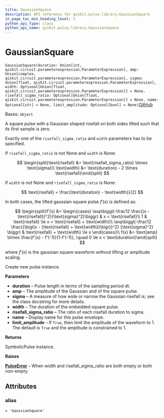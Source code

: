 ```yaml
---
title: GaussianSquare
description: API reference for qiskit.pulse.library.GaussianSquare
in_page_toc_min_heading_level: 1
python_api_type: class
python_api_name: qiskit.pulse.library.GaussianSquare
---
```


# GaussianSquare

<span id="qiskit.pulse.library.GaussianSquare" />

`GaussianSquare(duration: Union[int, qiskit.circuit.parameterexpression.ParameterExpression], amp: Union[complex, qiskit.circuit.parameterexpression.ParameterExpression], sigma: Union[float, qiskit.circuit.parameterexpression.ParameterExpression], width: Optional[Union[float, qiskit.circuit.parameterexpression.ParameterExpression]] = None, risefall_sigma_ratio: Optional[Union[float, qiskit.circuit.parameterexpression.ParameterExpression]] = None, name: Optional[str] = None, limit_amplitude: Optional[bool] = None)`[GitHub](https://github.com/qiskit/qiskit/tree/stable/0.39/qiskit/pulse/library/symbolic_pulses.py "view source code")

Bases: `object`

A square pulse with a Gaussian shaped risefall on both sides lifted such that its first sample is zero.

Exactly one of the `risefall_sigma_ratio` and `width` parameters has to be specified.

If `risefall_sigma_ratio` is not None and `width` is None:

$$
\begin{split}\text{risefall} &= \text{risefall_sigma_ratio} \times \text{sigma}\\
\text{width} &= \text{duration} - 2 \times \text{risefall}\end{split}
$$

If `width` is not None and `risefall_sigma_ratio` is None:

$$
\text{risefall} = \frac{\text{duration} - \text{width}}{2}
$$

In both cases, the lifted gaussian square pulse $f'(x)$ is defined as:

$$
\begin{split}f'(x) &= \begin{cases}            \exp\biggl(-\frac12 \frac{(x - \text{risefall})^2}{\text{sigma}^2}\biggr)                & x < \text{risefall}\\
    1                & \text{risefall} \le x < \text{risefall} + \text{width}\\
    \exp\biggl(-\frac12                    \frac{{\bigl(x - (\text{risefall} + \text{width})\bigr)}^2}                          {\text{sigma}^2}                    \biggr)                & \text{risefall} + \text{width} \le x        \end{cases}\\
f(x) &= \text{amp} \times \frac{f'(x) - f'(-1)}{1-f'(-1)},            \quad 0 \le x < \text{duration}\end{split}
$$

where $f'(x)$ is the gaussian square waveform without lifting or amplitude scaling.

Create new pulse instance.

**Parameters**

*   **duration** – Pulse length in terms of the sampling period dt.
*   **amp** – The amplitude of the Gaussian and of the square pulse.
*   **sigma** – A measure of how wide or narrow the Gaussian risefall is; see the class docstring for more details.
*   **width** – The duration of the embedded square pulse.
*   **risefall\_sigma\_ratio** – The ratio of each risefall duration to sigma.
*   **name** – Display name for this pulse envelope.
*   **limit\_amplitude** – If `True`, then limit the amplitude of the waveform to 1. The default is `True` and the amplitude is constrained to 1.

**Returns**

SymbolicPulse instance.

**Raises**

[**PulseError**](pulse#qiskit.pulse.PulseError "qiskit.pulse.PulseError") – When width and risefall\_sigma\_ratio are both empty or both non-empty.

## Attributes

<span id="qiskit.pulse.library.GaussianSquare.alias" />

### alias

`= 'GaussianSquare'`

